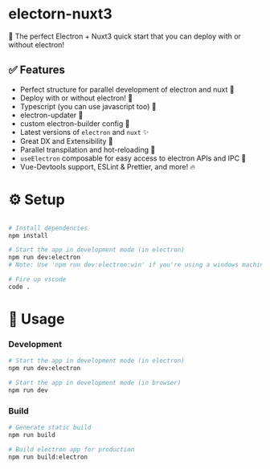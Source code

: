 # electorn-nuxt3

🚀 The perfect Electron + Nuxt3 quick start that you can deploy with or without electron!

## ✅ Features

-   Perfect structure for parallel development of electron and nuxt 🏢
-   Deploy with or without electron! 🚀
-   Typescript (you can use javascript too) 📍
-   electron-updater 🎉
-   custom electron-builder config 🎩
-   Latest versions of `electron` and `nuxt` ✨
-   Great DX and Extensibility 🍕
-   Parallel transpilation and hot-reloading 🧪
-   `useElectron` composable for easy access to electron APIs and IPC 🎨
-   Vue-Devtools support, ESLint & Prettier, and more! 🔥

# ⚙️ Setup 

```bash

# Install dependencies
npm install

# Start the app in development mode (in electron)
npm run dev:electron
# Note: Use 'npm run dev:electron:win' if you're using a windows machine!

# Fire up vscode
code .
```

# 📡 Usage

### Development

```bash
# Start the app in development mode (in electron)
npm run dev:electron

# Start the app in development mode (in browser)
npm run dev
```

### Build

```bash
# Generate static build
npm run build

# Build electron app for production
npm run build:electron
```

